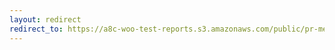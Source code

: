 ```yaml
---
layout: redirect
redirect_to: https://a8c-woo-test-reports.s3.amazonaws.com/public/pr-merge/41320/api/index.html
---
```

